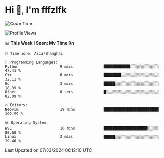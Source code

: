 # Hi 👋, I'm fffzlfk

<!--START_SECTION:waka-->
![Code Time](http://img.shields.io/badge/Code%20Time-671%20hrs%2050%20mins-blue)

![Profile Views](http://img.shields.io/badge/Profile%20Views-3-blue)

📊 **This Week I Spent My Time On** 

```text
🕑︎ Time Zone: Asia/Shanghai

💬 Programming Languages: 
Python                   9 mins              ████████████░░░░░░░░░░░░░   47.41 % 
C++                      6 mins              ████████░░░░░░░░░░░░░░░░░   32.11 % 
Go                       3 mins              █████░░░░░░░░░░░░░░░░░░░░   18.39 % 
Other                    0 secs              █░░░░░░░░░░░░░░░░░░░░░░░░   02.09 % 

🔥 Editors: 
Neovim                   19 mins             █████████████████████████   100.00 % 

💻 Operating System: 
WSL                      16 mins             ████████████████████░░░░░   80.60 % 
Linux                    3 mins              █████░░░░░░░░░░░░░░░░░░░░   19.40 % 
```


 Last Updated on 07/03/2024 06:12:10 UTC
<!--END_SECTION:waka-->
